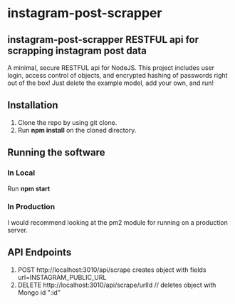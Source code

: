 # instagram-post-scrapper
## instagram-post-scrapper RESTFUL api for scrapping instagram post data
A minimal, secure RESTFUL api for NodeJS. This project includes user login, access control of objects, and encrypted hashing of passwords right out of the box! Just delete the example model, add your own, and run!

## Installation
1. Clone the repo by using git clone.
2. Run **npm install** on the cloned directory. 

## Running the software

### In Local
Run **npm start**

### In Production
I would recommend looking at the pm2 module for running on a production server.

## API Endpoints
1. POST http://localhost:3010/api/scrape creates object with fields url=INSTAGRAM_PUBLIC_URL
2. DELETE http://localhost:3010/api/scrape/urlId // deletes object with Mongo id ":id"
